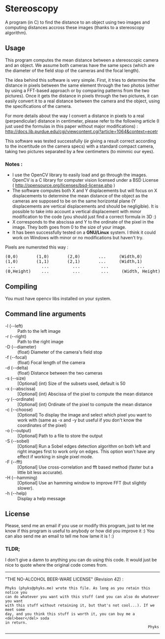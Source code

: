 Stereoscopy
===========

A program (in C) to find the distance to an object using two images and computing distances accross these images (thanks to a stereoscopy algorithm).

## Usage
This program computes the mean distance between a stereoscopic camera and an object. We assume both cameras have the same specs (which are the diameter of the field stop of the cameras and the focal length).

The idea behind this software is very simple. First, it tries to determine the distance in pixels between the same element through the two photos (either by using a FFT-based approach or by comparing patterns from the two pictures). Once it gets the distance in pixels through the two pictures, it can easily convert it to a real distance between the camera and the object, using the specifications of the camera.

For more details about the way I convert a distance in pixels to a real (perpendicular) distance in centimeter, please refer to the following article (I just used the formulas in this paper without major modifications) : http://docs.lib.purdue.edu/cgi/viewcontent.cgi?article=1064&context=ecetr

This software was tested successfully (_ie_ giving a result correct according to the incertitude on the camera specs) with a standard compact camera, taking two pictures separated by a few centimeters (to mimmic our eyes).

### Notes : 

* I use the OpenCV library to easily load and go through the images. OpenCV is a C library for computer vision licensed under a BSD License ( http://opensource.org/licenses/bsd-license.php )
* The software computes both X and Y displacements but will focus on X displacements to determine the mean distance of the object as the cameras are supposed to be on the same horizontal plane (Y displacements are vertical displacements and should be negligible). It is possible to take into account a vertical displacement with minor modification to the code (you should just find a correct formula in 3D :)
* X corresponds to the abscissa and Y to the ordinate of the pixel in the image. They both goes from 0 to the size of your image.
* It has been successfully tested on a **GNU/Linux** system. I think it could work on Windows with minor or no modifications but haven't try.

Pixels are numeroted this way :
<pre>
(0,0)		(1,0)		(2,0)		...		(Width,0)
(1,0)		(1,1)		(2,1)		...		(Width,1)
 ...    	  ...		  ...		 ...		   ...
(0,Height)    ...		  ...		 ... 	 (Width, Height)
</pre>

## Compiling

You must have opencv libs installed on your system. 

## Command line arguments

<dl>
<dt>-l (--left)</dt><dd>Path to the left image</dd>
<dt>-r (--right)</dt><dd>Path to the right image</dd>
<dt>-D (--diameter)</dt><dd>(float) Diameter of the camera's field stop</dd>
<dt>-f (--focal)</dt><dd>(float) Focal length of the camera</dd>
<dt>-d (--delta)</dt><dd>(float) Distance between the two cameras</dd>
<dt>-s (--size)</dt><dd>[Optional] (int) Size of the subsets used, default is 50</dd>
<dt>-x (--abscissa)</dt><dd>[Optional] (int) Abscissa of the pixel to compute the mean distance</dd>
<dt>-y (--ordinate)</dt><dd>[Optional] (int) Ordinate of the pixel to compute the mean distance</dd>
<dt>-c (--choose)</dt><dd>[Optional] To display the image and select which pixel you want to work with (same as -x and -y but useful if you don't know the coordinates of the pixel)</dd>
<dt>-o (--output)</dt><dd>[Optional] Path to a file to store the output</dd>
<dt>-S (--sobel)</dt><dd>[Optional] Run a Sobel edges detection algorithm on both left and right images first to work only on edges. This option won't have any effect if working in single pixel mode.</dd>
<dt>-F (--fft)</dt><dd>[Optional] Use cross-correlation and fft based method (faster but a little bit less accurate).</dd>
<dt>-H (--hamming)</dt><dd>[Optional] Use an hamming window to improve FFT (but slightly slower).</dd>
<dt>-h (--help)</dt><dd>Display a help message</dd>
</dl>

## License
Please, send me an email if you use or modify this program, just to let me know if this program is useful to anybody or how did you improve it :) You can also send me an email to tell me how lame it is ! :)

### TLDR; 
I don't give a damn to anything you can do using this code. It would just be nice to
quote where the original code comes from.


--------------------------------------------------------------------------------
"THE NO-ALCOHOL BEER-WARE LICENSE" (Revision 42) :

    Phyks (phyks@phyks.me) wrote this file. As long as you retain this notice you
    can do whatever you want with this stuff (and you can also do whatever you want
    with this stuff without retaining it, but that's not cool...). If we meet some 
    day, and you think this stuff is worth it, you can buy me a <del>beer</del> soda 
    in return.
                                                                     Phyks
---------------------------------------------------------------------------------
